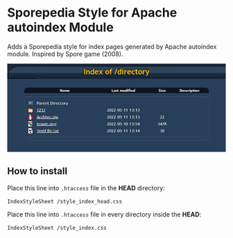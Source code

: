 # Sporepedia Style for Apache autoindex Module
Adds a Sporepedia style for index pages generated by Apache autoindex module. Inspired by Spore game (2008).

![Preview](/Preview.png "Preview")

## How to install
Place this line into `.htaccess` file in the **HEAD** directory:
```
IndexStyleSheet /style_index_head.css
```

Place this line into `.htaccess` file in every directory inside the **HEAD**:
```
IndexStyleSheet /style_index.css
```
